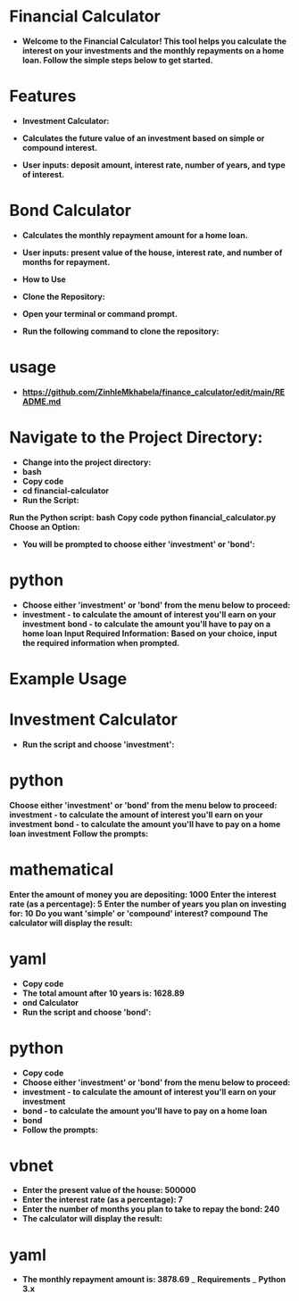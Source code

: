 # Financial Calculator

- **Welcome to the Financial Calculator! This tool helps you calculate the interest on your investments and the monthly repayments on a home loan. Follow the simple steps below to get started.**

# Features

- **Investment Calculator:**

- **Calculates the future value of an investment based on simple or compound interest.**
- **User inputs: deposit amount, interest rate, number of years, and type of interest.**

# Bond Calculator

- **Calculates the monthly repayment amount for a home loan.**
- **User inputs: present value of the house, interest rate, and number of months for repayment.**

- **How to Use**
- **Clone the Repository:**

- **Open your terminal or command prompt.**
- **Run the following command to clone the repository:**

# usage

- **https://github.com/ZinhleMkhabela/finance_calculator/edit/main/README.md**

# Navigate to the Project Directory:

- **Change into the project directory:**
- **bash**
- **Copy code**
- **cd financial-calculator**
- **Run the Script:**

**Run the Python script:**
**bash**
**Copy code**
**python financial_calculator.py**
**Choose an Option:**

- **You will be prompted to choose either 'investment' or 'bond':**
# python

- **Choose either 'investment' or 'bond' from the menu below to proceed:**
- **investment - to calculate the amount of interest you'll earn on your investment**
**bond       - to calculate the amount you'll have to pay on a home loan**
**Input Required Information:**
**Based on your choice, input the required information when prompted.**

# Example Usage

# Investment Calculator
- **Run the script and choose 'investment':**

# python

**Choose either 'investment' or 'bond' from the menu below to proceed:**
**investment - to calculate the amount of interest you'll earn on your investment**
**bond       - to calculate the amount you'll have to pay on a home loan**
**investment**
**Follow the prompts:**

# mathematical

**Enter the amount of money you are depositing: 1000**
**Enter the interest rate (as a percentage): 5**
**Enter the number of years you plan on investing for: 10**
**Do you want 'simple' or 'compound' interest? compound**
**The calculator will display the result:**

# yaml

- **Copy code**
- **The total amount after 10 years is: 1628.89**
- **ond Calculator**
- **Run the script and choose 'bond':**

# python
- **Copy code**
- **Choose either 'investment' or 'bond' from the menu below to proceed:**
- **investment - to calculate the amount of interest you'll earn on your investment**
- **bond       - to calculate the amount you'll have to pay on a home loan**
- **bond**
- **Follow the prompts:**

# vbnet


- **Enter the present value of the house: 500000**
- **Enter the interest rate (as a percentage): 7**
- **Enter the number of months you plan to take to repay the bond: 240**
- **The calculator will display the result:**

# yaml


- **The monthly repayment amount is: 3878.69**
_ **Requirements**
_ **Python 3.x**
